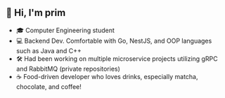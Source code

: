 ## 👋 Hi, I'm prim

- 🎓 Computer Engineering student
- 💻 Backend Dev. Comfortable with Go, NestJS, and OOP languages such as Java and C++
- 🛠️ Had been working on multiple microservice projects utilizing gRPC and RabbitMQ (private repositories)
- ☕ Food-driven developer who loves drinks, especially matcha, chocolate, and coffee!
